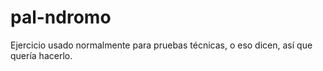 # pal-ndromo
Ejercicio usado normalmente para pruebas técnicas, o eso dicen, así que quería hacerlo.
